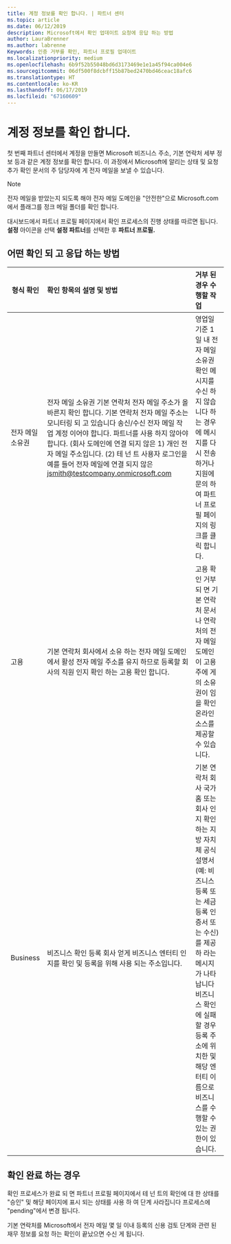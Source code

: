 ```yaml
---
title: 계정 정보를 확인 합니다. | 파트너 센터
ms.topic: article
ms.date: 06/12/2019
description: Microsoft에서 확인 업데이트 요청에 응답 하는 방법
author: LauraBrenner
ms.author: labrenne
Keywords: 인증 거부를 확인, 파트너 프로필 업데이트
ms.localizationpriority: medium
ms.openlocfilehash: 6b9f52b55048bd6d3173469e1e1a45f94ca004e6
ms.sourcegitcommit: 06df500f8dcbff15b87bed2470bd46ceac18afc6
ms.translationtype: HT
ms.contentlocale: ko-KR
ms.lasthandoff: 06/17/2019
ms.locfileid: "67160609"
---
```

# <a name="verify-your-account-information"></a>계정 정보를 확인 합니다.

첫 번째 파트너 센터에서 계정을 만들면 Microsoft 비즈니스 주소, 기본 연락처 세부 정보 등과 같은 계정 정보를 확인 합니다. 이 과정에서 Microsoft에 알리는 상태 및 요청 추가 확인 문서의 주 담당자에 게 전자 메일을 보낼 수 있습니다. 

>[!Note]
>전자 메일을 받았는지 되도록 해야 전자 메일 도메인을 "안전한"으로 Microsoft.com에서 플래그를 정크 메일 폴더를 확인 합니다.

대시보드에서 파트너 프로필 페이지에서 확인 프로세스의 진행 상태를 따르면 됩니다. **설정** 아이콘을 선택 **설정 파트너**를 선택한 후 **파트너 프로필.**

## <a name="what-is-verified-and-how-to-respond"></a>어떤 확인 되 고 응답 하는 방법

|**형식 확인**   |**확인 항목의 설명 및 방법**   |**거부 된 경우 수행할 작업**   |
|----------------------------|:-----------------------------------|:--------------------------------------|
|전자 메일 소유권   |전자 메일 소유권 기본 연락처 전자 메일 주소가 올바른지 확인 합니다.  기본 연락처 전자 메일 주소는 모니터링 되 고 있습니다 송신/수신 전자 메일 작업 계정 이어야 합니다.  파트너를 사용 하지 않아야 합니다. (회사 도메인에 연결 되지 않은 1) 개인 전자 메일 주소입니다. (2) 테 넌 트 사용자 로그인을 예를 들어 전자 메일에 연결 되지 않은 jsmith@testcompany.onmicrosoft.com   |영업일 기준 1 일 내 전자 메일 소유권 확인 메시지를 수신 하지 않습니다 하는 경우에 메시지를 다시 전송 하거나 지원에 문의 하 여 파트너 프로필 페이지의 링크를 클릭 합니다.|
|고용 |기본 연락처 회사에서 소유 하는 전자 메일 도메인에서 활성 전자 메일 주소를 유지 하므로 등록할 회사의 직원 인지 확인 하는 고용 확인 합니다.|고용 확인 거부 되 면 기본 연락처 문서나 연락처의 전자 메일 도메인이 고용주에 게의 소유권이 임을 확인 온라인 소스를 제공할 수 있습니다.|
|Business   |비즈니스 확인 등록 회사 얻게 비즈니스 엔터티 인지를 확인 및 등록을 위해 사용 되는 주소입니다.|기본 연락처 회사 국가 홈 또는 회사 인지 확인 하는 지방 자치 체 공식 설명서 (예: 비즈니스 등록 또는 세금 등록 인증서 또는 수신)를 제공 하 라는 메시지가 나타납니다 비즈니스 확인에 실패할 경우 등록 주소에 위치한 및 해당 엔터티 이름으로 비즈니스를 수행할 수 있는 권한이 있습니다.|

## <a name="when-verification-concludes"></a>확인 완료 하는 경우

확인 프로세스가 완료 되 면 파트너 프로필 페이지에서 테 넌 트의 확인에 대 한 상태를 "승인" 및 해당 페이지에 표시 되는 상태를 사용 하 여 단계 사라집니다 프로세스에 "pending"에서 변경 됩니다.

기본 연락처를 Microsoft에서 전자 메일 몇 일 이내 등록의 신용 검토 단계와 관련 된 재무 정보를 요청 하는 확인이 끝났으면 수신 게 됩니다.